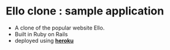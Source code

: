 # <h1>Ello clone : sample application</h1>

<ul>
<li>A clone of the popular website Ello.</li>
<li>Built in Ruby on Rails</li>
<li>deployed using <a href="https://rocky-spire-1030.herokuapp.com/"><b>heroku</b></a></li>
</ul>
